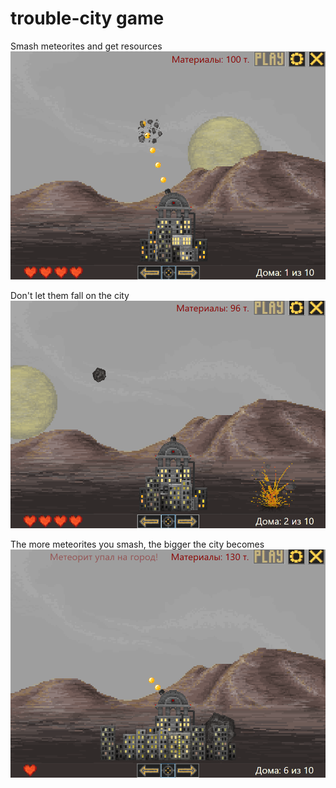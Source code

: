 # trouble-city game

Smash meteorites and get resources
![demo](https://github.com/andreevajs/trouble-city/blob/master/screenshots/crash.png) 

Don't let them fall on the city
![demo](https://github.com/andreevajs/trouble-city/blob/master/screenshots/explosion.png) 

The more meteorites you smash, the bigger the city becomes
![demo](https://github.com/andreevajs/trouble-city/blob/master/screenshots/city.png) 
